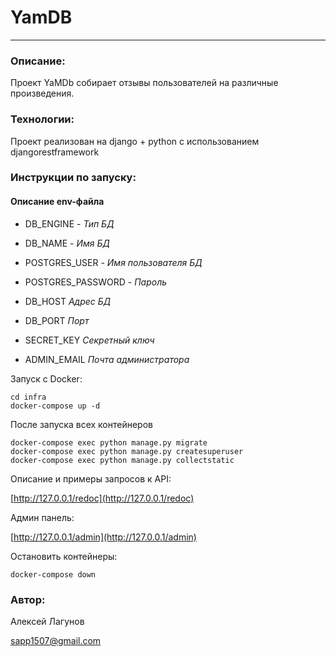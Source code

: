 YamDB
=====
---
### Описание:
Проект YaMDb собирает отзывы пользователей на различные произведения.

### Технологии:
Проект реализован на django + python с использованием djangorestframework

### Инструкции по запуску:

#### Описание env-файла

* DB_ENGINE - _Тип БД_
* DB_NAME - _Имя БД_
* POSTGRES_USER - _Имя пользователя БД_
* POSTGRES_PASSWORD - _Пароль_
* DB_HOST _Адрес БД_
* DB_PORT _Порт_

* SECRET_KEY _Секретный ключ_ 
* ADMIN_EMAIL _Почта администратора_


Запуск с Docker:

```
cd infra
docker-compose up -d
```

После запуска всех контейнеров

```
docker-compose exec python manage.py migrate
docker-compose exec python manage.py createsuperuser
docker-compose exec python manage.py collectstatic
```

Описание и примеры запросов к API:

[http://127.0.0.1/redoc](http://127.0.0.1/redoc)

Админ панель:

[http://127.0.0.1/admin](http://127.0.0.1/admin)

Остановить контейнеры:

```docker-compose down```



### Автор:
Алексей Лагунов 

[sapp1507@gmail.com](sapp1507@gmail.com) 
